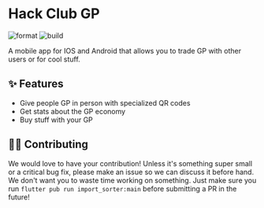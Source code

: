 # Hack Club GP

![format](https://github.com/Matt-Gleich/Mobile/workflows/format/badge.svg)
![build](https://github.com/Matt-Gleich/Mobile/workflows/build/badge.svg)

A mobile app for IOS and Android that allows you to trade GP with other users or for cool stuff.

## ✨ Features

- Give people GP in person with specialized QR codes
- Get stats about the GP economy
- Buy stuff with your GP

## 👩👱 Contributing

We would love to have your contribution! Unless it's something super small or a critical bug fix, please make an issue so we can discuss it before hand. We don't want you to waste time working on something. Just make sure you run `flutter pub run import_sorter:main` before submitting a PR in the future!
